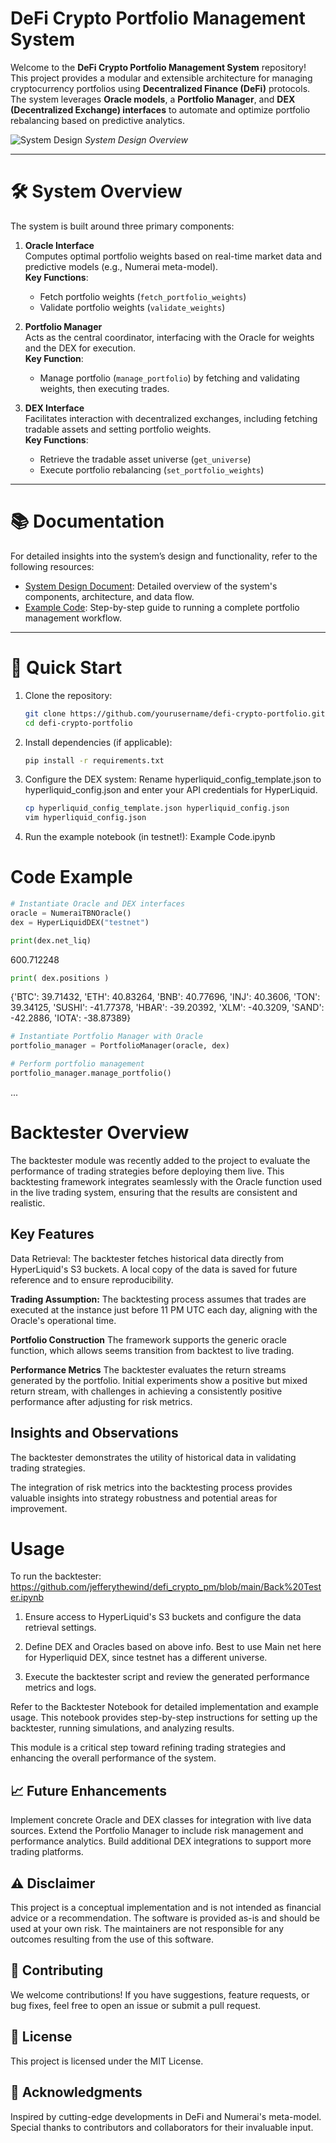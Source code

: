 # DeFi Crypto Portfolio Management System

Welcome to the **DeFi Crypto Portfolio Management System** repository! This project provides a modular and extensible architecture for managing cryptocurrency portfolios using **Decentralized Finance (DeFi)** protocols. The system leverages **Oracle models**, a **Portfolio Manager**, and **DEX (Decentralized Exchange) interfaces** to automate and optimize portfolio rebalancing based on predictive analytics.

![System Design](design_schem.jpg)
*System Design Overview*

---

# 🛠 System Overview

The system is built around three primary components:

1. **Oracle Interface**  
   Computes optimal portfolio weights based on real-time market data and predictive models (e.g., Numerai meta-model).  
   **Key Functions**:
   - Fetch portfolio weights (`fetch_portfolio_weights`)
   - Validate portfolio weights (`validate_weights`)

2. **Portfolio Manager**  
   Acts as the central coordinator, interfacing with the Oracle for weights and the DEX for execution.  
   **Key Function**:
   - Manage portfolio (`manage_portfolio`) by fetching and validating weights, then executing trades.

3. **DEX Interface**  
   Facilitates interaction with decentralized exchanges, including fetching tradable assets and setting portfolio weights.  
   **Key Functions**:
   - Retrieve the tradable asset universe (`get_universe`)
   - Execute portfolio rebalancing (`set_portfolio_weights`)

---

# 📚 Documentation

For detailed insights into the system’s design and functionality, refer to the following resources:

- [System Design Document](Defi_Crypto_Portofolio_System_v1.pdf): Detailed overview of the system's components, architecture, and data flow.
- [Example Code](Example%20Code.ipynb): Step-by-step guide to running a complete portfolio management workflow.

---

# 🚀 Quick Start

1. Clone the repository:
   ```bash
   git clone https://github.com/yourusername/defi-crypto-portfolio.git
   cd defi-crypto-portfolio
   ```

2. Install dependencies (if applicable):
   ```bash
   pip install -r requirements.txt
   ```
3. Configure the DEX system:
   Rename hyperliquid_config_template.json to hyperliquid_config.json and enter your API credentials for HyperLiquid.
   ```bash
   cp hyperliquid_config_template.json hyperliquid_config.json
   vim hyperliquid_config.json
   ```

5. Run the example notebook (in testnet!):
   Example Code.ipynb

# Code Example

```python
# Instantiate Oracle and DEX interfaces
oracle = NumeraiTBNOracle()
dex = HyperLiquidDEX("testnet")

print(dex.net_liq)
```
600.712248
```python
print( dex.positions )
```
{'BTC': 39.71432, 'ETH': 40.83264, 'BNB': 40.77696, 'INJ': 40.3606, 'TON': 39.34125, 'SUSHI': -41.77378, 'HBAR': -39.20392, 'XLM': -40.3209, 'SAND': -42.2886, 'IOTA': -38.87389}
```python
# Instantiate Portfolio Manager with Oracle
portfolio_manager = PortfolioManager(oracle, dex)

# Perform portfolio management
portfolio_manager.manage_portfolio()
```
...

# Backtester Overview

The backtester module was recently added to the project to evaluate the performance of trading strategies before deploying them live. This backtesting framework integrates seamlessly with the Oracle function used in the live trading system, ensuring that the results are consistent and realistic.

## Key Features

Data Retrieval: The backtester fetches historical data directly from HyperLiquid's S3 buckets. A local copy of the data is saved for future reference and to ensure reproducibility.

**Trading Assumption:** The backtesting process assumes that trades are executed at the instance just before 11 PM UTC each day, aligning with the Oracle's operational time.

**Portfolio Construction** The framework supports the generic oracle function, which allows seems transition from backtest to live trading.

**Performance Metrics** The backtester evaluates the return streams generated by the portfolio. Initial experiments show a positive but mixed return stream, with challenges in achieving a consistently positive performance after adjusting for risk metrics.

## Insights and Observations

The backtester demonstrates the utility of historical data in validating trading strategies.

The integration of risk metrics into the backtesting process provides valuable insights into strategy robustness and potential areas for improvement.

# Usage

To run the backtester: https://github.com/jefferythewind/defi_crypto_pm/blob/main/Back%20Tester.ipynb

1. Ensure access to HyperLiquid's S3 buckets and configure the data retrieval settings.

2. Define DEX and Oracles based on above info. Best to use Main net here for Hyperliquid DEX, since testnet has a different universe.

3. Execute the backtester script and review the generated performance metrics and logs.

Refer to the Backtester Notebook for detailed implementation and example usage. This notebook provides step-by-step instructions for setting up the backtester, running simulations, and analyzing results.

This module is a critical step toward refining trading strategies and enhancing the overall performance of the system.

## 📈 Future Enhancements
Implement concrete Oracle and DEX classes for integration with live data sources.
Extend the Portfolio Manager to include risk management and performance analytics.
Build additional DEX integrations to support more trading platforms.

## ⚠️ Disclaimer
This project is a conceptual implementation and is not intended as financial advice or a recommendation. The software is provided as-is and should be used at your own risk. The maintainers are not responsible for any outcomes resulting from the use of this software.

## 📝 Contributing
We welcome contributions! If you have suggestions, feature requests, or bug fixes, feel free to open an issue or submit a pull request.

## 🔗 License
This project is licensed under the MIT License.

## 🤝 Acknowledgments
Inspired by cutting-edge developments in DeFi and Numerai's meta-model.
Special thanks to contributors and collaborators for their invaluable input.


